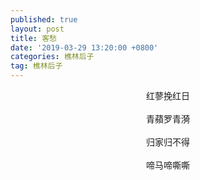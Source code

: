 ```yaml
---
published: true
layout: post
title: 客愁
date: '2019-03-29 13:20:00 +0800'
categories: 樵林后子
tag: 樵林后子
---
```

<div style="text-align:center;">
红蓼挽红日
<br><br>
青蘋罗青漪
<br><br>
归家归不得
<br><br>
啼马啼嘶嘶
<div>